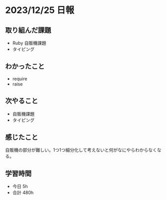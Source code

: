 # 2023/12/25 日報

## 取り組んだ課題
- Ruby 自販機課題
- タイピング

## わかったこと
- require
- raise

## 次やること
- 自販機課題
- タイピング

## 感じたこと
自販機の部分が難しい。1つ1つ細分化して考えないと何がなにやらわからなくなる。

## 学習時間
- 今日 5h
- 合計 480h
